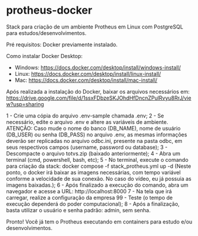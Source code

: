 # protheus-docker
Stack para criação de um ambiente Protheus em Linux com PostgreSQL para estudos/desenvolvimentos.

Pré requisitos: Docker previamente instalado.

Como instalar Docker Desktop:
 - Windows: https://docs.docker.com/desktop/install/windows-install/
 - Linux: https://docs.docker.com/desktop/install/linux-install/
 - Mac: https://docs.docker.com/desktop/install/mac-install/

Após realizada a instalação do Docker, baixar os arquivos necessários em: https://drive.google.com/file/d/1ssxFDbzeSKJOhdHfDncnZPulRvyu8RrJ/view?usp=sharing

1 - Crie uma cópia do arquivo .env-sample chamada .env;
2 - Se necessário, edite o arquivo .env e altere as variáveis de ambiente. ATENÇÃO: Caso mude o nome do banco (DB_NAME), nome de usuário (DB_USER) ou senha (DB_PASS) no arquivo .env, as mesmas informações deverão ser replicadas no arquivo odbc.ini, presente na pasta odbc, em seus respectivos campos (username, password ou database);
3 - Descompacte o arquivo totvs.zip (baixado anteriormente);
4 - Abra um terminal (cmd, powershell, bash, etc);
5 - No terminal, execute o comando para criação da stack: docker compose -f stack_protheus.yml up -d (Neste ponto, o docker irá baixar as imagens necessárias, com tempo variável conforme a velocidade de sua conexão. No caso do vídeo, eu já possuia as imagens baixadas.);
6 - Após finalizado a execução do comando, abra um navegador e acesse a URL: http://localhost:8000
7 - Na tela que irá carregar, realize a configuração da empresa 99 - Teste (o tempo de execução dependerá do poder computacional);
8 - Após a finalização, basta utilizar o usuário e senha padrão: admin, sem senha.

Pronto! Você já tem o Protheus executando em containers para estudo e/ou desenvolvimentos.
